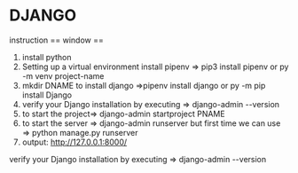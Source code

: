 # DJANGO
 instruction
 == window ==
 1. install python
 2. Setting up a virtual environment install pipenv   => pip3 install pipenv or py -m venv project-name
 3. mkdir DNAME to install django =>pipenv install django or py -m pip install Django
 4. verify your Django installation by executing => django-admin --version
 5. to start the project=> django-admin startproject PNAME
 6. to start the server => django-admin runserver but first time we can use => python manage.py runserver 
 7. output: http://127.0.0.1:8000/

verify your Django installation by executing => django-admin --version
